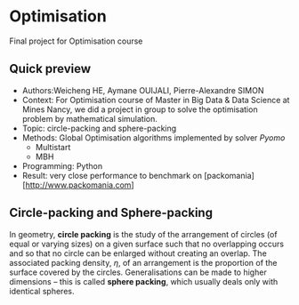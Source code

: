 # Optimisation
Final project for Optimisation course

## Quick preview

- Authors:Weicheng HE, Aymane OUIJALI, Pierre-Alexandre SIMON
- Context: For Optimisation course of Master in Big Data & Data Science at Mines Nancy, we did a project in group to solve the optimisation problem by mathematical simulation.
- Topic: circle-packing and sphere-packing
- Methods: Global Optimisation algorithms implemented by solver *Pyomo* 
  - Multistart
  - MBH
- Programming: Python
- Result: very close performance to benchmark on [packomania][http://www.packomania.com]

## Circle-packing and Sphere-packing

In geometry, **circle packing** is the study of the arrangement of circles (of equal or varying sizes) on a given surface such that no overlapping occurs and so that no circle can be enlarged without creating an overlap. The associated packing density, *η*, of an arrangement is the proportion of the surface covered by the circles. Generalisations can be made to higher dimensions – this is called **sphere packing**, which usually deals only with identical spheres.

